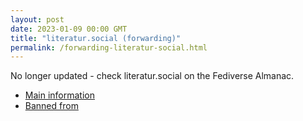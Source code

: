 ```yaml
---
layout: post
date: 2023-01-09 00:00 GMT
title: "literatur.social (forwarding)"
permalink: /forwarding-literatur-social.html
---
```


No longer updated - check literatur.social on the Fediverse Almanac.

* [Main information](https://www.fediversealmanac.com/api/v1/instances/literatur.social)
* [Banned from](https://www.fediversealmanac.com/api/v1/instances/literatur.social/banned_from)

